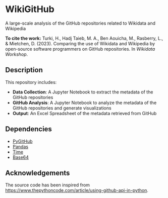 # WikiGitHub
A large-scale analysis of the GitHub repositories related to Wikidata and Wikipedia

**To cite the work:** Turki, H., Hadj Taieb, M. A., Ben Aouicha, M., Rasberry, L., & Mietchen, D. (2023). Comparing the use of Wikidata and Wikipedia by open-source software programmers on GitHub repositories. In *Wikidata Workshop*.

## Description
This repository includes:
* **Data Collection**: A Jupyter Notebook to extract the metadata of the GitHub repositories
* **GitHub Analysis**: A Jupyter Notebook to analyze the metadata of the GitHub repositories and generate visualizations
* **Output**: An Excel Spreadsheet of the metadata retrieved from GitHub

## Dependencies
* [PyGitHub](https://github.com/PyGithub/PyGithub)
* [Pandas](https://pandas.pydata.org/)
* [Time](https://pypi.org/project/time/)
* [Base64](https://pypi.org/project/pybase64/)

## Acknowledgements
The source code has been inspired from https://www.thepythoncode.com/article/using-github-api-in-python. 
